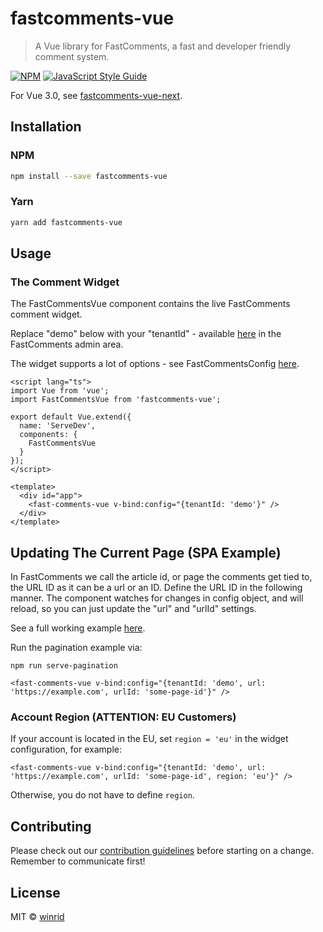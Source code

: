 # fastcomments-vue

> A Vue library for FastComments, a fast and developer friendly comment system.

[![NPM](https://img.shields.io/npm/v/fastcomments-vue.svg)](https://www.npmjs.com/package/fastcomments-vue) [![JavaScript Style Guide](https://img.shields.io/badge/code_style-standard-brightgreen.svg)](https://standardjs.com)

For Vue 3.0, see [fastcomments-vue-next](https://github.com/fastcomments/fastcomments-vue-next).

## Installation

### NPM

```bash
npm install --save fastcomments-vue
```

### Yarn

```bash
yarn add fastcomments-vue
```

## Usage

### The Comment Widget

The FastCommentsVue component contains the live FastComments comment widget.

Replace "demo" below with your "tenantId" - available [here](https://fastcomments.com/auth/my-account/api) in the FastComments admin area.

The widget supports a lot of options - see FastCommentsConfig [here](https://github.com/FastComments/fastcomments-typescript/blob/eae973fb7885de4df58b21b7a22a3e40c89feefa/src/fastcomments-config.ts#L14).

```vue
<script lang="ts">
import Vue from 'vue';
import FastCommentsVue from 'fastcomments-vue';

export default Vue.extend({
  name: 'ServeDev',
  components: {
    FastCommentsVue
  }
});
</script>

<template>
  <div id="app">
    <fast-comments-vue v-bind:config="{tenantId: 'demo'}" />
  </div>
</template>
```

## Updating The Current Page (SPA Example)

In FastComments we call the article id, or page the comments get tied to, the URL ID as it can be a url or an ID.
Define the URL ID in the following manner. The component watches for changes in config object, and will reload, so you can just update the "url" and "urlId" settings.

See a full working example [here](dev/serve-pagination.ts).

Run the pagination example via:

```
npm run serve-pagination
```

```vue
<fast-comments-vue v-bind:config="{tenantId: 'demo', url: 'https://example.com', urlId: 'some-page-id'}" />
```

### Account Region (ATTENTION: EU Customers)

If your account is located in the EU, set `region = 'eu'` in the widget configuration, for example:

```vue
<fast-comments-vue v-bind:config="{tenantId: 'demo', url: 'https://example.com', urlId: 'some-page-id', region: 'eu'}" />
```

Otherwise, you do not have to define `region`.

## Contributing
Please check out our [contribution guidelines](CONTRIBUTING.md) before starting on a change. Remember to communicate first!

## License

MIT © [winrid](https://github.com/winrid)
